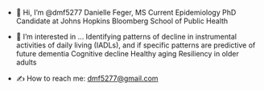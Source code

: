 - 👋 Hi, I’m @dmf5277
Danielle Feger, MS
Current Epidemiology PhD Candidate at Johns Hopkins Bloomberg School of Public Health

- 🧬 I’m interested in ...
Identifying patterns of decline in instrumental activities of daily living (IADLs), and if specific patterns are predictive of future dementia
Cognitive decline
Healthy aging
Resiliency in older adults

- ✍️ How to reach me:
dmf5277@gmail.com

<!---
dmf5277/dmf5277 is a ✨ special ✨ repository because its `README.md` (this file) appears on your GitHub profile.
You can click the Preview link to take a look at your changes.
--->
